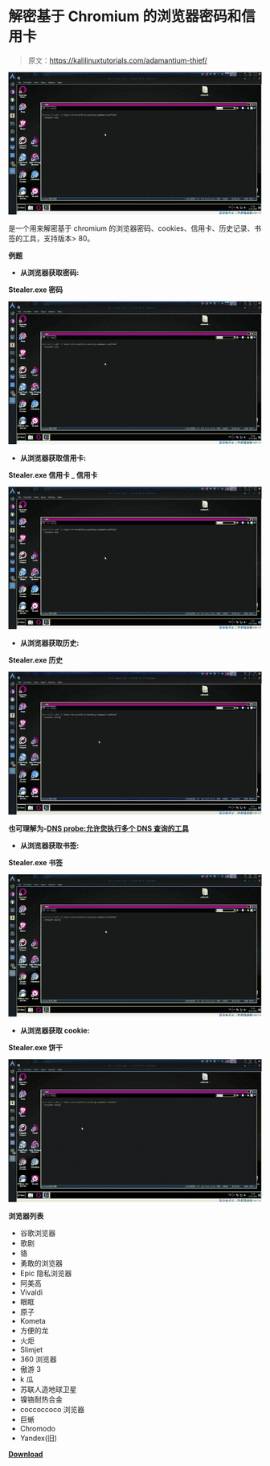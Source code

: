 # 解密基于 Chromium 的浏览器密码和信用卡

> 原文：<https://kalilinuxtutorials.com/adamantium-thief/>

[![Adamantium-Thief : Decrypt Chromium Based Browsers Passwords & Credit Cards](img/cc172356ba83bf472c4fd97dc641ad59.png "Adamantium-Thief : Decrypt Chromium Based Browsers Passwords & Credit Cards")](https://1.bp.blogspot.com/--auGzP7kyNk/XqT8KW1tKoI/AAAAAAAAGDc/zuW11CmZUPYc41zb1ssUYIl_tb9K_vWxACLcBGAsYHQ/s1600/Adamantium-Thief-1.gif)

是一个用来解密基于 chromium 的浏览器密码、cookies、信用卡、历史记录、书签的工具，支持版本> 80。

**例题**

*   **从浏览器获取密码:**

**Stealer.exe 密码**

![Adamantium-Thief : Decrypt Chromium Based Browsers Passwords & Credit Cards](img/cc172356ba83bf472c4fd97dc641ad59.png "Adamantium-Thief : Decrypt Chromium Based Browsers Passwords & Credit Cards")

*   **从浏览器获取信用卡:**

**Stealer.exe 信用卡 _ 信用卡**

![](img/aef29e044f0b9d8755b97323c5b49394.png)

*   **从浏览器获取历史:**

**Stealer.exe 历史**

![](img/51c27dad41ac4d3511bc2f77b067b6b0.png)

**也可理解为-[DNS probe:允许您执行多个 DNS 查询的工具](https://kalilinuxtutorials.com/dnsprobe/)**

*   **从浏览器获取书签:**

**Stealer.exe 书签**

![](img/ec1fa7febd1a9edf54aabd359d670c6a.png)

*   **从浏览器获取 cookie:**

**Stealer.exe 饼干**

![](img/ba6881d885d48491ccac7306f6d56651.png)

**浏览器列表**

*   谷歌浏览器
*   歌剧
*   铬
*   勇敢的浏览器
*   Epic 隐私浏览器
*   阿美高
*   Vivaldi
*   眼眶
*   原子
*   Kometa
*   方便的龙
*   火炬
*   Slimjet
*   360 浏览器
*   傲游 3
*   k 瓜
*   苏联人造地球卫星
*   镍铬耐热合金
*   coccoccoco 浏览器
*   巨蜥
*   Chromodo
*   Yandex(旧)

[**Download**](https://github.com/LimerBoy/Adamantium-Thief)